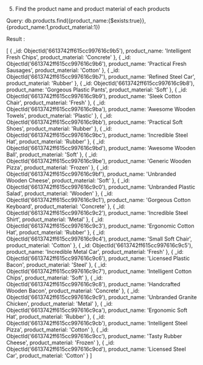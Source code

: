 5. Find the product name and product material of each products

Query:   db.products.find({product_name:{$exists:true}},{product_name:1,product_material:1})

Result :

[
  {
    _id: ObjectId('6613742ff615cc997616c9b5'),
    product_name: 'Intelligent Fresh Chips',
    product_material: 'Concrete'
  },
  {
    _id: ObjectId('6613742ff615cc997616c9b6'),
    product_name: 'Practical Fresh Sausages',
    product_material: 'Cotton'
  },
  {
    _id: ObjectId('6613742ff615cc997616c9b7'),
    product_name: 'Refined Steel Car',
    product_material: 'Rubber'
  },
  {
    _id: ObjectId('6613742ff615cc997616c9b8'),
    product_name: 'Gorgeous Plastic Pants',
    product_material: 'Soft'
  },
  {
    _id: ObjectId('6613742ff615cc997616c9b9'),
    product_name: 'Sleek Cotton Chair',
    product_material: 'Fresh'
  },
  {
    _id: ObjectId('6613742ff615cc997616c9ba'),
    product_name: 'Awesome Wooden Towels',
    product_material: 'Plastic'
  },
  {
    _id: ObjectId('6613742ff615cc997616c9bb'),
    product_name: 'Practical Soft Shoes',
    product_material: 'Rubber'
  },
  {
    _id: ObjectId('6613742ff615cc997616c9bc'),
    product_name: 'Incredible Steel Hat',
    product_material: 'Rubber'
  },
  {
    _id: ObjectId('6613742ff615cc997616c9bd'),
    product_name: 'Awesome Wooden Ball',
    product_material: 'Soft'
  },
  {
    _id: ObjectId('6613742ff615cc997616c9be'),
    product_name: 'Generic Wooden Pizza',
    product_material: 'Frozen'
  },
  {
    _id: ObjectId('6613742ff615cc997616c9bf'),
    product_name: 'Unbranded Wooden Cheese',
    product_material: 'Soft'
  },
  {
    _id: ObjectId('6613742ff615cc997616c9c0'),
    product_name: 'Unbranded Plastic Salad',
    product_material: 'Wooden'
  },
  {
    _id: ObjectId('6613742ff615cc997616c9c1'),
    product_name: 'Gorgeous Cotton Keyboard',
    product_material: 'Concrete'
  },
  {
    _id: ObjectId('6613742ff615cc997616c9c2'),
    product_name: 'Incredible Steel Shirt',
    product_material: 'Metal'
  },
  {
    _id: ObjectId('6613742ff615cc997616c9c3'),
    product_name: 'Ergonomic Cotton Hat',
    product_material: 'Rubber'
  },
  {
    _id: ObjectId('6613742ff615cc997616c9c4'),
    product_name: 'Small Soft Chair',
    product_material: 'Cotton'
  },
  {
    _id: ObjectId('6613742ff615cc997616c9c5'),
    product_name: 'Incredible Metal Car',
    product_material: 'Fresh'
  },
  {
    _id: ObjectId('6613742ff615cc997616c9c6'),
    product_name: 'Licensed Plastic Bacon',
    product_material: 'Steel'
  },
  {
    _id: ObjectId('6613742ff615cc997616c9c7'),
    product_name: 'Intelligent Cotton Chips',
    product_material: 'Soft'
  },
  {
    _id: ObjectId('6613742ff615cc997616c9c8'),
    product_name: 'Handcrafted Wooden Bacon',
    product_material: 'Concrete'
  },
  {
    _id: ObjectId('6613742ff615cc997616c9c9'),
    product_name: 'Unbranded Granite Chicken',
    product_material: 'Metal'
  },
  {
    _id: ObjectId('6613742ff615cc997616c9ca'),
    product_name: 'Ergonomic Soft Hat',
    product_material: 'Rubber'
  },
  {
    _id: ObjectId('6613742ff615cc997616c9cb'),
    product_name: 'Intelligent Steel Pizza',
    product_material: 'Cotton'
  },
  {
    _id: ObjectId('6613742ff615cc997616c9cc'),
    product_name: 'Tasty Rubber Cheese',
    product_material: 'Frozen'
  },
  {
    _id: ObjectId('6613742ff615cc997616c9cd'),
    product_name: 'Licensed Steel Car',
    product_material: 'Cotton'
  }
]